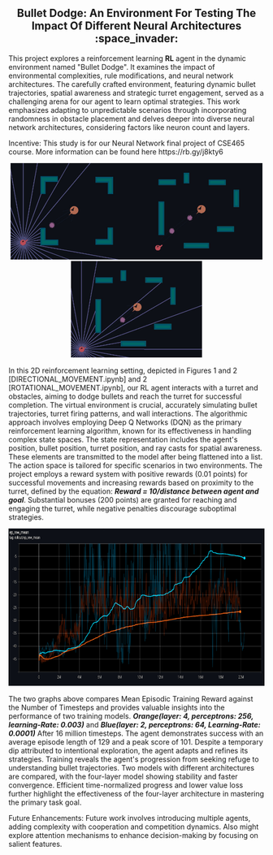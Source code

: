 <h2 align="center"> Bullet Dodge: An Environment For Testing The Impact Of Different Neural Architectures :space_invader: </h2>
<p>
This project explores a reinforcement learning <strong>RL</strong> agent in the dynamic environment named "Bullet Dodge". It examines
the impact of environmental complexities, rule modifications, and neural network architectures. The carefully crafted environment, 
  featuring dynamic bullet trajectories, spatial awareness and strategic turret engagement, served as a challenging arena for our agent to learn optimal strategies. This work emphasizes 
adapting to unpredictable scenarios through incorporating randomness in obstacle placement and delves deeper into diverse neural 
network architectures, considering factors like neuron count and layers. 
</p>
Incentive: This study is for our Neural Network final project of CSE465 course. More information can be found here https://rb.gy/j8kty6

<p align="center">
<img src="Envs/IMAGES/new_rays.jpg" height="190em"><img src="Envs/IMAGES/rotational.jpg" height="190em"><img src="Envs/IMAGES/rays.jpg" height="190em"> 
</p>
<p>
In this 2D reinforcement learning setting, depicted in Figures 1 and 2 [DIRECTIONAL_MOVEMENT.ipynb] and 2 [ROTATIONAL_MOVEMENT.ipynb], our RL agent interacts with a turret and obstacles, aiming to dodge bullets and reach the turret for successful completion. 
The virtual environment is crucial, accurately simulating bullet trajectories, turret firing patterns, and wall interactions. The algorithmic approach involves employing 
Deep Q Networks (DQN) as the primary reinforcement learning algorithm, known for its effectiveness in handling complex state spaces. The state representation includes the agent's position, 
bullet position, turret position, and ray casts for spatial awareness. These elements are transmitted to the model after being flattened into a list. The action space is tailored for specific 
scenarios in two environments. The project employs a reward system with positive rewards (0.01 points) for successful movements and increasing rewards based on proximity
to the turret, defined by the equation: <em><strong>Reward = 10/distance between agent and goal</strong></em>. Substantial bonuses (200 points) are granted for reaching and engaging the turret, 
while negative penalties discourage suboptimal strategies.
</p>

<p align="center">
<img src="Envs/IMAGES/graph.png" height="310em"> 
</p>
<p>
The two graphs above compares Mean Episodic Training Reward against the Number of Timesteps and provides valuable insights into the performance of two training
models. <em><strong>Orange(layer: 4, perceptrons: 256, learning-Rate: 0.003)</strong></em> and <em><strong>Blue(layer: 2, perceptrons: 64, Learning-Rate: 0.0001)</strong></em>
After 16 million timesteps. The agent demonstrates success with an average episode length of 129 and a peak score of 101. Despite a temporary dip attributed 
to intentional exploration, the agent adapts and refines its strategies. Training reveals the agent's progression from seeking refuge to understanding bullet 
trajectories. Two models with different architectures are compared, with the four-layer model showing stability and faster convergence. Efficient time-normalized 
progress and lower value loss further highlight the effectiveness of the four-layer architecture in mastering the primary task goal.
</p>
<p>
Future Enhancements: 
Future work involves introducing multiple agents, adding complexity with cooperation and competition dynamics. Also might
  explore attention mechanisms to enhance decision-making by focusing on salient features. 
</p>
